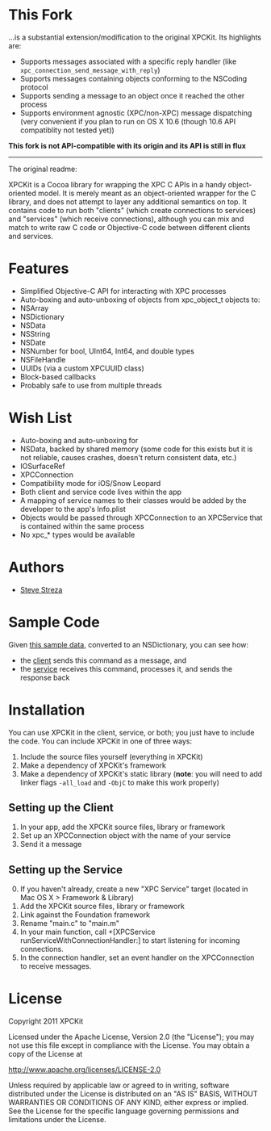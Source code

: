 # This Fork

...is a substantial extension/modification to the original XPCKit. Its highlights are:

* Supports messages associated with a specific reply handler (like `xpc_connection_send_message_with_reply`)
* Supports messages containing objects conforming to the NSCoding protocol
* Supports sending a message to an object once it reached the other process
* Supports environment agnostic (XPC/non-XPC) message dispatching (very convenient if you plan to run on OS X 10.6 (though 10.6 API compatiblity not tested yet))

**This fork is not API-compatible with its origin and its API is still in flux**

*****

The original readme:

XPCKit is a Cocoa library for wrapping the XPC C APIs in a handy object-oriented model. It is merely meant as an object-oriented wrapper for the C library, and does not attempt to layer any additional semantics on top. It contains code to run both "clients" (which create connections to services) and "services" (which receive connections), although you can mix and match to write raw C code or Objective-C code between different clients and services.

Features
========

- Simplified Objective-C API for interacting with XPC processes
- Auto-boxing and auto-unboxing of objects from xpc_object_t objects to:
 - NSArray
 - NSDictionary
 - NSData
 - NSString
 - NSDate
 - NSNumber for bool, UInt64, Int64, and double types
 - NSFileHandle
 - UUIDs (via a custom XPCUUID class)
- Block-based callbacks
- Probably safe to use from multiple threads

Wish List
=========

- Auto-boxing and auto-unboxing for
 - NSData, backed by shared memory (some code for this exists but it is not reliable, causes crashes, doesn't return consistent data, etc.)
 - IOSurfaceRef
 - XPCConnection
- Compatibility mode for iOS/Snow Leopard
 - Both client and service code lives within the app
 - A mapping of service names to their classes would be added by the developer to the app's Info.plist
 - Objects would be passed through XPCConnection to an XPCService that is contained within the same process
 - No xpc_* types would be available

Authors
=======

- [Steve Streza](https://twitter.com/SteveStreza)

Sample Code
===========

Given [this sample data](https://github.com/amazingsyco/XPCKit/blob/master/TestApp/multiply.json), converted to an NSDictionary, you can see how:

- the [client](https://github.com/amazingsyco/XPCKit/blob/master/TestApp/TestAppAppDelegate.m) sends this command as a message, and
- the [service](https://github.com/amazingsyco/XPCKit/blob/master/TestService/main.m) receives this command, processes it, and sends the response back

Installation
============

You can use XPCKit in the client, service, or both; you just have to include the code. You can include XPCKit in one of three ways:

1. Include the source files yourself (everything in XPCKit)
2. Make a dependency of XPCKit's framework
3. Make a dependency of XPCKit's static library (**note**: you will need to add linker flags `-all_load` and `-ObjC` to make this work properly)

Setting up the Client
---------------------

1. In your app, add the XPCKit source files, library or framework
2. Set up an XPCConnection object with the name of your service
3. Send it a message

Setting up the Service
----------------------

0. If you haven't already, create a new "XPC Service" target (located in Mac OS X > Framework & Library)
1. Add the XPCKit source files, library or framework
2. Link against the Foundation framework
3. Rename "main.c" to "main.m"
4. In your main function, call +[XPCService runServiceWithConnectionHandler:] to start listening for incoming connections.
5. In the connection handler, set an event handler on the XPCConnection to receive messages.

License
=======

Copyright 2011 XPCKit

Licensed under the Apache License, Version 2.0 (the "License");
you may not use this file except in compliance with the License.
You may obtain a copy of the License at

http://www.apache.org/licenses/LICENSE-2.0

Unless required by applicable law or agreed to in writing, software
distributed under the License is distributed on an "AS IS" BASIS,
WITHOUT WARRANTIES OR CONDITIONS OF ANY KIND, either express or implied.
See the License for the specific language governing permissions and
limitations under the License.
